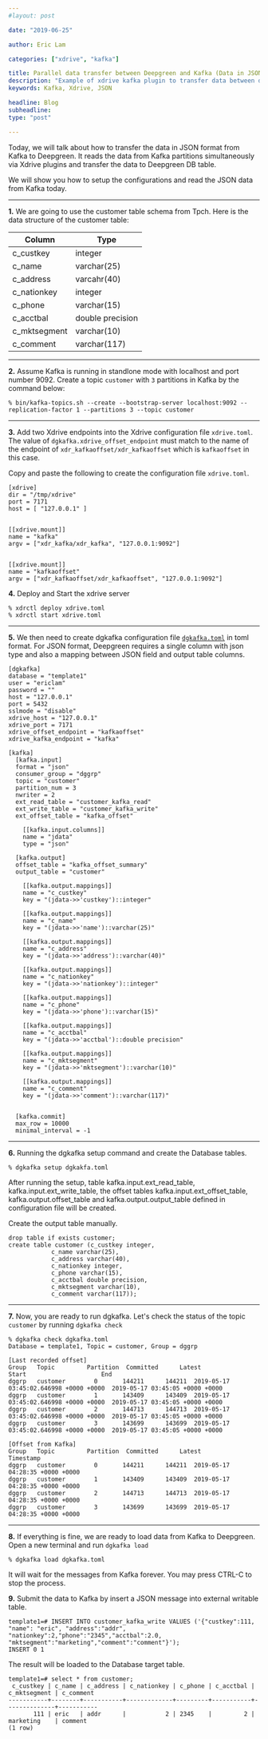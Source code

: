 ```yaml
---
#layout: post

date: "2019-06-25"

author: Eric Lam

categories: ["xdrive", "kafka"]

title: Parallel data transfer between Deepgreen and Kafka (Data in JSON format)
description: "Example of xdrive kafka plugin to transfer data between deepgreen and Kafka"
keywords: Kafka, Xdrive, JSON

headline: Blog
subheadline:
type: "post"

---
```


Today, we will talk about how to transfer the data in JSON format from Kafka to Deepgreen. It reads the data 
from Kafka partitions simultaneously via Xdrive plugins and transfer the data to Deepgreen DB table.

We will show you how to setup the configurations and read the JSON data from Kafka today.

<!--more-->

---

__1.__ We are going to use the customer table schema from Tpch.  Here is the data structure of the customer table:

| Column     | Type       |
| ---------- | ----------       |
| c_custkey  | integer       |
| c_name     | varchar(25)       |
| c_address  | varcahr(40)       |
| c_nationkey | integer       |
| c_phone    | varchar(15)       |
| c_acctbal  | double precision       |
| c_mktsegment | varchar(10)       |
| c_comment | varchar(117)       |

---

__2.__ Assume Kafka is running in standlone mode with localhost and port number 9092.  Create a topic ```customer``` with ```3```
partitions in Kafka by the command below:

```
% bin/kafka-topics.sh --create --bootstrap-server localhost:9092 --replication-factor 1 --partitions 3 --topic customer
```

---

__3.__ Add two Xdrive endpoints into the Xdrive configuration file ```xdrive.toml```.  The value of ```dgkafka.xdrive_offset_endpoint``` must match to  the name of the endpoint of ```xdr_kafkaoffset/xdr_kafkaoffset``` which is ```kafkaoffset``` in this case.


Copy and paste the following to create the configuration file ```xdrive.toml```.
```
[xdrive]
dir = "/tmp/xdrive"
port = 7171
host = [ "127.0.0.1" ]


[[xdrive.mount]]
name = "kafka"
argv = ["xdr_kafka/xdr_kafka", "127.0.0.1:9092"]


[[xdrive.mount]]
name = "kafkaoffset"
argv = ["xdr_kafkaoffset/xdr_kafkaoffset", "127.0.0.1:9092"]

```

__4.__ Deploy and Start the xdrive server

```
% xdrctl deploy xdrive.toml
% xdrctl start xdrive.toml
```

---

__5.__ We then need to create dgkafka configuration file [```dgkafka.toml```](../../products/deepgreen-db/xdrive/plugin-kafka/) in toml format.  For JSON format, Deepgreen requires a single column with json type and also a mapping between
JSON field and output table columns. 

```
[dgkafka]
database = "template1"
user = "ericlam"
password = ""
host = "127.0.0.1"
port = 5432
sslmode = "disable"
xdrive_host = "127.0.0.1"
xdrive_port = 7171
xdrive_offset_endpoint = "kafkaoffset"
xdrive_kafka_endpoint = "kafka"

[kafka]
  [kafka.input]
  format = "json"
  consumer_group = "dggrp"
  topic = "customer"
  partition_num = 3
  nwriter = 2
  ext_read_table = "customer_kafka_read"
  ext_write_table = "customer_kafka_write"
  ext_offset_table = "kafka_offset"
  
    [[kafka.input.columns]]
    name = "jdata"
    type = "json"

  [kafka.output]
  offset_table = "kafka_offset_summary"
  output_table = "customer"

    [[kafka.output.mappings]]
    name = "c_custkey"
    key = "(jdata->>'custkey')::integer"

    [[kafka.output.mappings]]
    name = "c_name"
    key = "(jdata->>'name')::varchar(25)"

    [[kafka.output.mappings]]
    name = "c_address"
    key = "(jdata->>'address')::varchar(40)"

    [[kafka.output.mappings]]
    name = "c_nationkey"
    key = "(jdata->>'nationkey')::integer"

    [[kafka.output.mappings]]
    name = "c_phone"
    key = "(jdata->>'phone')::varchar(15)"

    [[kafka.output.mappings]]
    name = "c_acctbal"
    key = "(jdata->>'acctbal')::double precision"

    [[kafka.output.mappings]]
    name = "c_mktsegment"
    key = "(jdata->>'mktsegment')::varchar(10)"

    [[kafka.output.mappings]]
    name = "c_comment"
    key = "(jdata->>'comment')::varchar(117)"


  [kafka.commit]
  max_row = 10000
  minimal_interval = -1

```

---

__6.__ Running the dgkafka setup command and create the Database tables.

```
% dgkafka setup dgkakfa.toml
```

After running the setup, table kafka.input.ext_read_table, kafka.input.ext_write_table, the offset tables kafka.input.ext_offset_table, kafka.output.offset_table and kafka.output.output_table defined in configuration file will be created.


Create the output table manually.

```
drop table if exists customer;
create table customer (c_custkey integer, 
			c_name varchar(25), 
			c_address varchar(40),
			c_nationkey integer,
			c_phone varchar(15),
			c_acctbal double precision,
			c_mktsegment varchar(10),
			c_comment varchar(117));
```

----

__7.__ Now, you are ready to run dgkafka.  Let's check the status of the topic ```customer``` by running ```dgkafka check```

```
% dgkafka check dgkafka.toml
Database = template1, Topic = customer, Group = dggrp

[Last recorded offset]
Group	Topic	      Partition	 Committed	    Latest	               Start	                 End
dggrp	customer	    0	    144211	    144211	2019-05-17 03:45:02.646998 +0000 +0000	2019-05-17 03:45:05 +0000 +0000
dggrp	customer	    1	    143409	    143409	2019-05-17 03:45:02.646998 +0000 +0000	2019-05-17 03:45:05 +0000 +0000
dggrp	customer	    2	    144713	    144713	2019-05-17 03:45:02.646998 +0000 +0000	2019-05-17 03:45:05 +0000 +0000
dggrp	customer	    3	    143699	    143699	2019-05-17 03:45:02.646998 +0000 +0000	2019-05-17 03:45:05 +0000 +0000

[Offset from Kafka]
Group	Topic	      Partition	 Committed	    Latest	           Timestamp
dggrp	customer	    0	    144211	    144211	2019-05-17 04:28:35 +0000 +0000
dggrp	customer	    1	    143409	    143409	2019-05-17 04:28:35 +0000 +0000
dggrp	customer	    2	    144713	    144713	2019-05-17 04:28:35 +0000 +0000
dggrp	customer	    3	    143699	    143699	2019-05-17 04:28:35 +0000 +0000
``` 
---

__8.__ If everything is fine, we are ready to load data from Kafka to Deepgreen.  Open a new terminal and run ```dgkafka load```

```
% dgkafka load dgkafka.toml
```

It will wait for the messages from Kafka forever.  You may press CTRL-C to stop the process.

__9.__  Submit the data to Kafka by insert a JSON message into external writable table.

```
template1=# INSERT INTO customer_kafka_write VALUES ('{"custkey":111, "name": "eric", "address":"addr", "nationkey":2,"phone":"2345","acctbal":2.0, "mktsegment":"marketing","comment":"comment"}');
INSERT 0 1
```

The result will be loaded to the Database target table.
```
template1=# select * from customer;
 c_custkey | c_name | c_address | c_nationkey | c_phone | c_acctbal | c_mktsegment | c_comment 
-----------+--------+-----------+-------------+---------+-----------+--------------+-----------
       111 | eric   | addr      |           2 | 2345    |         2 | marketing    | comment
(1 row)

```
